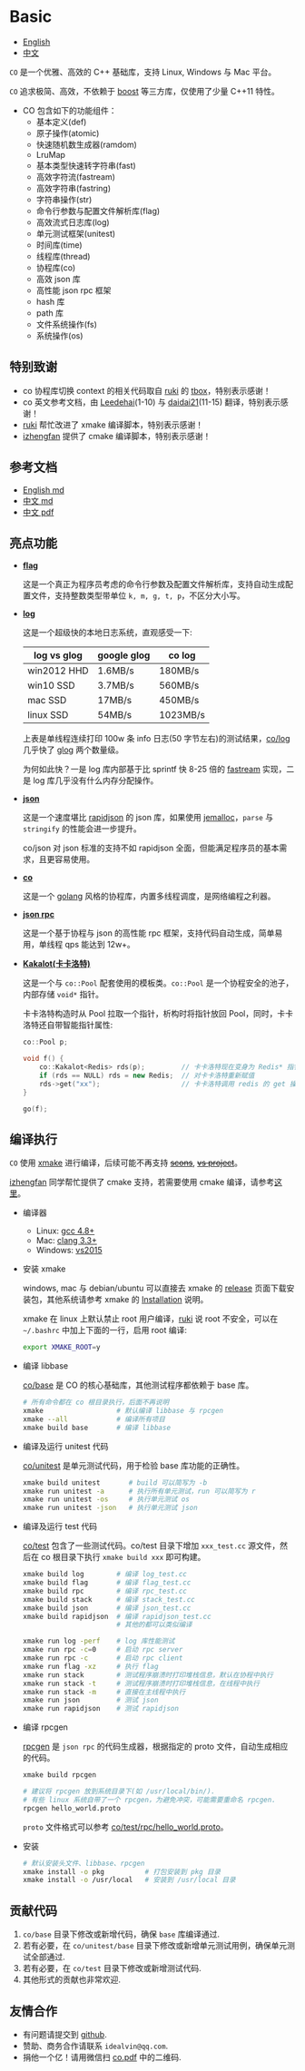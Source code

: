 # Basic

- [English](readme.md)
- [中文](readme_cn.md)

`CO` 是一个优雅、高效的 C++ 基础库，支持 Linux, Windows 与 Mac 平台。  

`CO` 追求极简、高效，不依赖于 [boost](https://www.boost.org/) 等三方库，仅使用了少量 C++11 特性。

- CO 包含如下的功能组件：
    - 基本定义(def)
    - 原子操作(atomic)
    - 快速随机数生成器(ramdom)
    - LruMap
    - 基本类型快速转字符串(fast)
    - 高效字符流(fastream)
    - 高效字符串(fastring)
    - 字符串操作(str)
    - 命令行参数与配置文件解析库(flag)
    - 高效流式日志库(log)
    - 单元测试框架(unitest)
    - 时间库(time)
    - 线程库(thread)
    - 协程库(co)
    - 高效 json 库
    - 高性能 json rpc 框架
    - hash 库
    - path 库
    - 文件系统操作(fs)
    - 系统操作(os)

## 特别致谢

- co 协程库切换 context 的相关代码取自 [ruki](https://github.com/waruqi) 的 [tbox](https://github.com/tboox/tbox)，特别表示感谢！
- co 英文参考文档，由 [Leedehai](https://github.com/Leedehai)(1-10) 与 [daidai21](https://github.com/daidai21)(11-15) 翻译，特别表示感谢！
- [ruki](https://github.com/waruqi) 帮忙改进了 xmake 编译脚本，特别表示感谢！
- [izhengfan](https://github.com/izhengfan) 提供了 cmake 编译脚本，特别表示感谢！

## 参考文档

- [English md](https://github.com/idealvin/co/tree/master/docs/en)
- [中文 md](https://github.com/idealvin/co/tree/master/docs/cn)
- [中文 pdf](https://code.aliyun.com/idealvin/docs/blob/3ca20c3ea964924aef83a68d12941cbff9378588/pdf/co.pdf)

## 亮点功能

- **[flag](https://github.com/idealvin/co/blob/master/base/flag.h)**

  这是一个真正为程序员考虑的命令行参数及配置文件解析库，支持自动生成配置文件，支持整数类型带单位 `k, m, g, t, p`，不区分大小写。

- **[log](https://github.com/idealvin/co/blob/master/base/log.h)**

  这是一个超级快的本地日志系统，直观感受一下:  

  | log vs glog | google glog | co log |
  | ------ | ------ | ------ |
  | win2012 HHD | 1.6MB/s | 180MB/s |
  | win10 SSD | 3.7MB/s | 560MB/s |
  | mac SSD | 17MB/s | 450MB/s |
  | linux SSD | 54MB/s | 1023MB/s |
  
  上表是单线程连续打印 100w 条 info 日志(50 字节左右)的测试结果，[co/log](https://github.com/idealvin/co/blob/master/base/log.h) 几乎快了 [glog](https://github.com/google/glog) 两个数量级。

  为何如此快？一是 log 库内部基于比 sprintf 快 8-25 倍的 [fastream](https://github.com/idealvin/co/blob/master/base/fastream.h) 实现，二是 log 库几乎没有什么内存分配操作。

- **[json](https://github.com/idealvin/co/blob/master/base/json.h)**

  这是一个速度堪比 [rapidjson](https://github.com/Tencent/rapidjson) 的 json 库，如果使用 [jemalloc](https://github.com/jemalloc/jemalloc)，`parse` 与 `stringify` 的性能会进一步提升。

  co/json 对 json 标准的支持不如 rapidjson 全面，但能满足程序员的基本需求，且更容易使用。

- **[co](https://github.com/idealvin/co/tree/master/base/co)**

  这是一个 [golang](https://github.com/golang/go) 风格的协程库，内置多线程调度，是网络编程之利器。

- **[json rpc](https://github.com/idealvin/co/blob/master/base/rpc.h)**

  这是一个基于协程与 json 的高性能 rpc 框架，支持代码自动生成，简单易用，单线程 qps 能达到 12w+。

- **[Kakalot(卡卡洛特)](https://github.com/idealvin/co/blob/master/base/co/co.h)**

  这是一个与 `co::Pool` 配套使用的模板类。`co::Pool` 是一个协程安全的池子，内部存储 `void*` 指针。

  卡卡洛特构造时从 Pool 拉取一个指针，析构时将指针放回 Pool，同时，卡卡洛特还自带智能指针属性:

  ```cpp
  co::Pool p;
  
  void f() {
      co::Kakalot<Redis> rds(p);         // 卡卡洛特现在变身为 Redis* 指针
      if (rds == NULL) rds = new Redis;  // 对卡卡洛特重新赋值
      rds->get("xx");                    // 卡卡洛特调用 redis 的 get 操作
  }
  
  go(f);
  ```

## 编译执行

`CO` 使用 [xmake](https://github.com/xmake-io/xmake) 进行编译，后续可能不再支持 ~~[scons](https://scons.org/)~~, ~~[vs project](https://visualstudio.microsoft.com/)~~。

[izhengfan](https://github.com/izhengfan) 同学帮忙提供了 cmake 支持，若需要使用 cmake 编译，请参考[这里](./docs/cn/编译.md/#cmake-编译)。

- 编译器
    - Linux: [gcc 4.8+](https://gcc.gnu.org/projects/cxx-status.html#cxx11)
    - Mac: [clang 3.3+](https://clang.llvm.org/cxx_status.html)
    - Windows: [vs2015](https://visualstudio.microsoft.com/)

- 安装 xmake

  windows, mac 与 debian/ubuntu 可以直接去 xmake 的 [release](https://github.com/xmake-io/xmake/releases) 页面下载安装包，其他系统请参考 xmake 的 [Installation](https://xmake.io/#/guide/installation) 说明。

  xmake 在 linux 上默认禁止 root 用户编译，[ruki](https://github.com/waruqi) 说 root 不安全，可以在 `~/.bashrc` 中加上下面的一行，启用 root 编译:
  ```sh
  export XMAKE_ROOT=y
  ```

- 编译 libbase

  [co/base](https://github.com/idealvin/co/tree/master/base) 是 CO 的核心基础库，其他测试程序都依赖于 base 库。

  ```sh
  # 所有命令都在 co 根目录执行，后面不再说明
  xmake                  # 默认编译 libbase 与 rpcgen
  xmake --all            # 编译所有项目
  xmake build base       # 编译 libbase
  ```

- 编译及运行 unitest 代码

  [co/unitest](https://github.com/idealvin/co/tree/master/unitest/base) 是单元测试代码，用于检验 base 库功能的正确性。

  ```sh
  xmake build unitest       # build 可以简写为 -b
  xmake run unitest -a      # 执行所有单元测试，run 可以简写为 r
  xmake run unitest -os     # 执行单元测试 os
  xmake run unitest -json   # 执行单元测试 json
  ```

- 编译及运行 test 代码

  [co/test](https://github.com/idealvin/co/tree/master/test) 包含了一些测试代码。co/test 目录下增加 `xxx_test.cc` 源文件，然后在 co 根目录下执行 `xmake build xxx` 即可构建。

  ```sh
  xmake build log        # 编译 log_test.cc
  xmake build flag       # 编译 flag_test.cc
  xmake build rpc        # 编译 rpc_test.cc
  xmake build stack      # 编译 stack_test.cc
  xmake build json       # 编译 json_test.cc
  xmake build rapidjson  # 编译 rapidjson_test.cc
                         # 其他的都可以类似编译
  
  xmake run log -perf    # log 库性能测试
  xmake run rpc -c=0     # 启动 rpc server
  xmake run rpc -c       # 启动 rpc client
  xmake run flag -xz     # 执行 flag
  xmake run stack        # 测试程序崩溃时打印堆栈信息，默认在协程中执行
  xmake run stack -t     # 测试程序崩溃时打印堆栈信息，在线程中执行
  xmake run stack -m     # 直接在主线程中执行
  xmake run json         # 测试 json
  xmake run rapidjson    # 测试 rapidjson
  ```

- 编译 rpcgen

  [rpcgen](https://github.com/idealvin/co/tree/master/rpcgen) 是 `json rpc` 的代码生成器，根据指定的 proto 文件，自动生成相应的代码。

  ```sh
  xmake build rpcgen
  
  # 建议将 rpcgen 放到系统目录下(如 /usr/local/bin/).
  # 有些 linux 系统自带了一个 rpcgen，为避免冲突，可能需要重命名 rpcgen.
  rpcgen hello_world.proto
  ```

  `proto` 文件格式可以参考 [co/test/rpc/hello_world.proto](https://github.com/idealvin/co/blob/master/test/rpc/hello_world.proto)。

- 安装

  ```sh
  # 默认安装头文件、libbase、rpcgen
  xmake install -o pkg          # 打包安装到 pkg 目录
  xmake install -o /usr/local   # 安装到 /usr/local 目录
  ```

## 贡献代码

1. `co/base` 目录下修改或新增代码，确保 `base` 库编译通过.
2. 若有必要，在 `co/unitest/base` 目录下修改或新增单元测试用例，确保单元测试全部通过.
3. 若有必要，在 `co/test` 目录下修改或新增测试代码.
4. 其他形式的贡献也非常欢迎.


## 友情合作

- 有问题请提交到 [github](https://github.com/idealvin/co/).
- 赞助、商务合作请联系 `idealvin@qq.com`.
- 捐他一个亿！请用微信扫 [co.pdf](https://code.aliyun.com/idealvin/docs/blob/3ca20c3ea964924aef83a68d12941cbff9378588/pdf/co.pdf) 中的二维码.
